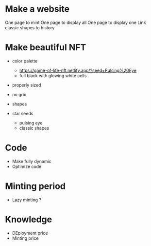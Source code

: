 # Make a website

One page to mint
One page to display all
One page to display one
Link classic shapes to history

# Make beautiful NFT

- color palette
    - https://game-of-life-nft.netlify.app/?seed=Pulsing%20Eye
    - full black with glowing white cells

- properly sized

- no grid

- shapes

- star seeds
    - pulsing eye
    - classic shapes

# Code

- Make fully dynamic
- Optimize code

# Minting period

- Lazy minting ?

# Knowledge

- DEployment price
- Minting price
